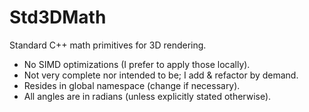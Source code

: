 # Std3DMath

Standard C++ math primitives for 3D rendering.

- No SIMD optimizations (I prefer to apply those locally).
- Not very complete nor intended to be; I add & refactor by demand.
- Resides in global namespace (change if necessary).
- All angles are in radians (unless explicitly stated otherwise).
